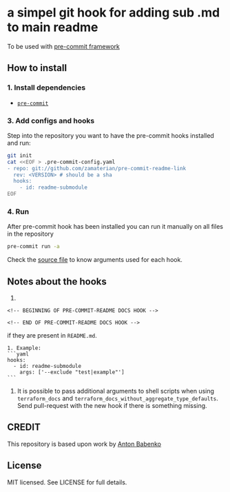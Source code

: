 # a simpel git hook for adding sub .md to main readme

To be used with [pre-commit framework](http://pre-commit.com/)


## How to install

### 1. Install dependencies

* [`pre-commit`](https://pre-commit.com/#install)

### 3. Add configs and hooks

Step into the repository you want to have the pre-commit hooks installed and run:

```bash
git init
cat <<EOF > .pre-commit-config.yaml
- repo: git://github.com/zamaterian/pre-commit-readme-link
  rev: <VERSION> # should be a sha 
  hooks:
    - id: readme-submodule
EOF
```

### 4. Run

After pre-commit hook has been installed you can run it manually on all files in the repository

```bash
pre-commit run -a
```


Check the [source file](https://github.com/zamaterian/pre-commit-readme-link/blob/master/.pre-commit-hooks.yaml) to know arguments used for each hook.

## Notes about the hooks

1. 
```
<!-- BEGINNING OF PRE-COMMIT-README DOCS HOOK -->

<!-- END OF PRE-COMMIT-README DOCS HOOK -->
```
if they are present in `README.md`.


    1. Example:
    ```yaml
    hooks:
      - id: readme-submodule
        args: ['--exclude "test|example"']
    ```

1. It is possible to pass additional arguments to shell scripts when using `terraform_docs` and `terraform_docs_without_aggregate_type_defaults`. Send pull-request with the new hook if there is something missing.

## CREDIT

This repository is based upon work by [Anton Babenko](https://github.com/antonbabenko) 
## License

MIT licensed. See LICENSE for full details.
